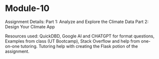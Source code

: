 # Module-10

Assignment Details: Part 1: Analyze and Explore the Climate Data
Part 2: Design Your Climate App

Resources used: QuickDBD, Google AI and CHATGPT for format questions, Examples from class (UT Bootcamp), Stack Overflow and help from one-on-one tutoring.
Tutoring help with creating the Flask potion of the assignment.
